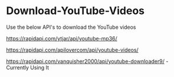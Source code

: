 # Download-YouTube-Videos



Use the below API's to download the YouTube videos

https://rapidapi.com/ytjar/api/youtube-mp36/

https://rapidapi.com/apilovercom/api/youtube-videos/

https://rapidapi.com/vanquisher2000/api/youtube-downloader9/  - Currently Using It
